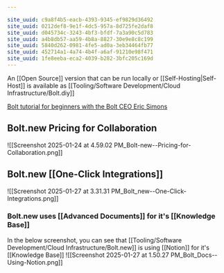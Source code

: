 ```yaml
---

site_uuid: c9a8f4b5-eacb-4393-9345-ef9829d36492
site_uuid: 0212def8-9e1f-4dc5-957a-8d725fe2daf8
site_uuid: d045734c-3243-4bf3-bfdf-7a3a90c5d783
site_uuid: a4b8db57-aa59-4b8a-8827-30e9e8c8c199
site_uuid: 5840d262-0981-4fe5-ad0a-3eb34464fb77
site_uuid: 452714a1-4a74-4b4f-a6af-91210e98f471
site_uuid: 1fe8eeba-eca2-4039-b282-3bfc205c169d
---
```

An [[Open Source]] version that can be run locally or [[Self-Hosting|Self-Host]] is available as [[Tooling/Software Development/Cloud Infrastructure/Bolt.diy]]


[Bolt tutorial for beginners with the Bolt CEO Eric Simons](https://youtu.be/1SfUMQ1yTY8?si=u9dYhDUW-mMiz6lN)

## Bolt.new Pricing for Collaboration
![[Screenshot 2025-01-24 at 4.59.02 PM_Bolt-new--Pricing-for-Collaboration.png]]

## Bolt.new [[One-Click Integrations]]
![[Screenshot 2025-01-27 at 3.31.31 PM_Bolt_new--One-Click-Integrations.png]]
### Bolt.new uses [[Advanced Documents]] for it's [[Knowledge Base]]
In the below screenshot, you can see that [[Tooling/Software Development/Cloud Infrastructure/Bolt.new]] is using [[Notion]] for it's [[Knowledge Base]]
![[Screenshot 2025-01-27 at 1.50.27 PM_Bolt_Docs--Using-Notion.png]]

